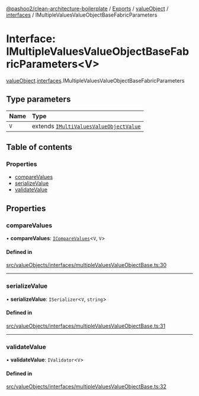 [@pashoo2/clean-architecture-boilerplate](../README.md) / [Exports](../modules.md) / [valueObject](../modules/valueobject.md) / [interfaces](../modules/valueobject.interfaces.md) / IMultipleValuesValueObjectBaseFabricParameters

# Interface: IMultipleValuesValueObjectBaseFabricParameters<V\>

[valueObject](../modules/valueobject.md).[interfaces](../modules/valueobject.interfaces.md).IMultipleValuesValueObjectBaseFabricParameters

## Type parameters

| Name | Type |
| :------ | :------ |
| `V` | extends [`IMultiValuesValueObjectValue`](valueobject.interfaces.imultivaluesvalueobjectvalue.md) |

## Table of contents

### Properties

- [compareValues](valueobject.interfaces.imultiplevaluesvalueobjectbasefabricparameters.md#comparevalues)
- [serializeValue](valueobject.interfaces.imultiplevaluesvalueobjectbasefabricparameters.md#serializevalue)
- [validateValue](valueobject.interfaces.imultiplevaluesvalueobjectbasefabricparameters.md#validatevalue)

## Properties

### compareValues

• **compareValues**: [`ICompareValues`](utilities.interfaces.icomparevalues.md)<`V`, `V`\>

#### Defined in

[src/valueObjects/interfaces/multipleValuesValueObjectBase.ts:30](https://github.com/pashoo2/clean-architecture-boilerplate/blob/e82048b/src/valueObjects/interfaces/multipleValuesValueObjectBase.ts#L30)

___

### serializeValue

• **serializeValue**: `ISerializer`<`V`, `string`\>

#### Defined in

[src/valueObjects/interfaces/multipleValuesValueObjectBase.ts:31](https://github.com/pashoo2/clean-architecture-boilerplate/blob/e82048b/src/valueObjects/interfaces/multipleValuesValueObjectBase.ts#L31)

___

### validateValue

• **validateValue**: `IValidator`<`V`\>

#### Defined in

[src/valueObjects/interfaces/multipleValuesValueObjectBase.ts:32](https://github.com/pashoo2/clean-architecture-boilerplate/blob/e82048b/src/valueObjects/interfaces/multipleValuesValueObjectBase.ts#L32)

